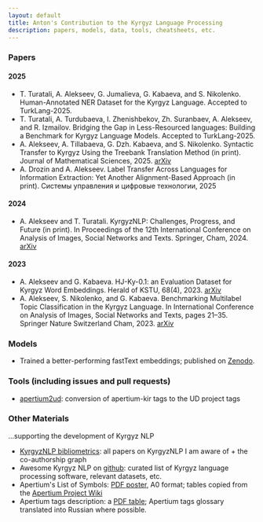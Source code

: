 ```yaml
---
layout: default
title: Anton's Contribution to the Kyrgyz Language Processing
description: papers, models, data, tools, cheatsheets, etc.
---
```

### Papers

#### 2025
* T. Turatali, A. Alekseev, G. Jumalieva, G. Kabaeva, and S. Nikolenko. Human-Annotated NER Dataset for the Kyrgyz Language. Accepted to TurkLang-2025.
* T. Turatali, A. Turdubaeva, I. Zhenishbekov, Zh. Suranbaev, A. Alekseev, and R. Izmailov. Bridging the Gap in Less-Resourced languages: Building a Benchmark for Kyrgyz Language Models. Accepted to TurkLang-2025.
* A. Alekseev, A. Tillabaeva, G. Dzh. Kabaeva, and S. Nikolenko. Syntactic Transfer to Kyrgyz Using the Treebank Translation Method (in print). Journal of Mathematical Sciences, 2025. [arXiv](https://arxiv.org/abs/2412.13146)
* A. Drozin and A. Alekseev. Label Transfer Across Languages for Information Extraction: Yet Another Alignment-Based Approach (in print). Системы управления и цифровые технологии, 2025

#### 2024
* A. Alekseev and T. Turatali. KyrgyzNLP: Challenges, Progress, and Future (in print). In Proceedings of the 12th International Conference on Analysis of Images, Social Networks and Texts. Springer, Cham, 2024. [arXiv](https://arxiv.org/abs/2411.05503)

#### 2023
* A. Alekseev and G. Kabaeva.  HJ-Ky-0.1: an Evaluation Dataset for Kyrgyz Word Embeddings. Herald of KSTU, 68(4), 2023. [arXiv](https://arxiv.org/abs/2411.10724)
* A. Alekseev, S. Nikolenko, and G. Kabaeva. Benchmarking Multilabel Topic Classification in the Kyrgyz Language. In International Conference on Analysis of Images, Social Networks and Texts, pages 21–35. Springer Nature Switzerland Cham, 2023. [arXiv](https://arxiv.org/abs/2308.15952)

### Models

* Trained a better-performing fastText embeddings; published on [Zenodo](https://zenodo.org/records/14544743).

### Tools (including issues and pull requests)

* [apertium2ud](https://github.com/alexeyev/apertium2ud): conversion of apertium-kir tags to the UD project tags
  
### Other Materials 
...supporting the development of Kyrgyz NLP

* [KyrgyzNLP bibliometrics](https://kyrgyznlp.github.io/): all papers on KyrgyzNLP I am aware of + the co-authorship graph
* Awesome Kyrgyz NLP on [github](https://github.com/alexeyev/awesome-kyrgyz-nlp): curated list of Kyrgyz language processing software, relevant datasets, etc.
* Apertium's List of Symbols: [PDF poster](https://alexeyev.github.io/pdf/Apertium-List_of_Symbols.pdf), A0 format; tables copied from the <a href="https://wiki.apertium.org/w/index.php?title=List_of_symbols">Apertium Project Wiki</a>
* Apertium tags description: a [PDF table](https://alexeyev.github.io/pdf/apertium-tags-comments-russian.pdf); Apertium tags glossary translated into Russian where possible.

